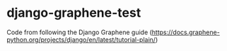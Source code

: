 # django-graphene-test

Code from following the Django Graphene guide (https://docs.graphene-python.org/projects/django/en/latest/tutorial-plain/) 
